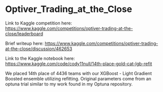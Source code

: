 # Optiver_Trading_at_the_Close

Link to Kaggle competition here: https://www.kaggle.com/competitions/optiver-trading-at-the-close/leaderboard

Brief writeup here: https://www.kaggle.com/competitions/optiver-trading-at-the-close/discussion/462653

Link to the Kaggle notebook here: https://www.kaggle.com/code/cody11null/14th-place-gold-cat-lgb-refit

We placed 14th place of 4436 teams with our XGBoost - Light Gradient Boosted ensemble utilizing refitting. Original parameters come from an optuna trial similar to my work found in my Optuna repository. 
